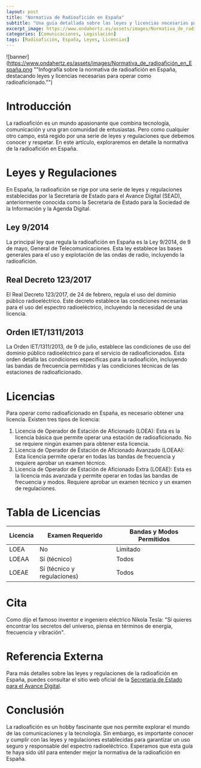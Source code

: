 ```yaml
---
layout: post
title: "Normativa de Radioafición en España"
subtitle: "Una guía detallada sobre las leyes y licencias necesarias para operar como radioaficionado en España."
excerpt_image: https://www.ondahertz.es/assets/images/Normativa_de_radioafición_en_España.png
categories: [Comunicaciones, Legislación]
tags: [Radioafición, España, Leyes, Licencias]
---
```


![banner](https://www.ondahertz.es/assets/images/Normativa_de_radioafición_en_España.png ""Infografía sobre la normativa de radioafición en España, destacando leyes y licencias necesarias para operar como radioaficionado."")

# Introducción

La radioafición es un mundo apasionante que combina tecnología, comunicación y una gran comunidad de entusiastas. Pero como cualquier otro campo, está regido por una serie de leyes y regulaciones que debemos conocer y respetar. En este artículo, exploraremos en detalle la normativa de la radioafición en España.

# Leyes y Regulaciones

En España, la radioafición se rige por una serie de leyes y regulaciones establecidas por la Secretaría de Estado para el Avance Digital (SEAD), anteriormente conocida como la Secretaría de Estado para la Sociedad de la Información y la Agenda Digital.

## Ley 9/2014

La principal ley que regula la radioafición en España es la Ley 9/2014, de 9 de mayo, General de Telecomunicaciones. Esta ley establece las bases generales para el uso y explotación de las ondas de radio, incluyendo la radioafición.

## Real Decreto 123/2017

El Real Decreto 123/2017, de 24 de febrero, regula el uso del dominio público radioeléctrico. Este decreto establece las condiciones necesarias para el uso del espectro radioeléctrico, incluyendo la necesidad de una licencia.

## Orden IET/1311/2013

La Orden IET/1311/2013, de 9 de julio, establece las condiciones de uso del dominio público radioeléctrico para el servicio de radioaficionados. Esta orden detalla las condiciones específicas para la radioafición, incluyendo las bandas de frecuencia permitidas y las condiciones técnicas de las estaciones de radioaficionado.

# Licencias

Para operar como radioaficionado en España, es necesario obtener una licencia. Existen tres tipos de licencia:

1. Licencia de Operador de Estación de Aficionado (LOEA): Esta es la licencia básica que permite operar una estación de radioaficionado. No se requiere ningún examen para obtener esta licencia.
2. Licencia de Operador de Estación de Aficionado Avanzado (LOEAA): Esta licencia permite operar en todas las bandas de frecuencia y requiere aprobar un examen técnico.
3. Licencia de Operador de Estación de Aficionado Extra (LOEAE): Esta es la licencia más avanzada y permite operar en todas las bandas de frecuencia y modos. Requiere aprobar un examen técnico y un examen de regulaciones.

# Tabla de Licencias

| Licencia | Examen Requerido | Bandas y Modos Permitidos |
|---|---|---|
| LOEA | No | Limitado |
| LOEAA | Sí (técnico) | Todos |
| LOEAE | Sí (técnico y regulaciones) | Todos |

# Cita

Como dijo el famoso inventor e ingeniero eléctrico Nikola Tesla: "Si quieres encontrar los secretos del universo, piensa en términos de energía, frecuencia y vibración".

# Referencia Externa

Para más detalles sobre las leyes y regulaciones de la radioafición en España, puedes consultar el sitio web oficial de la [Secretaría de Estado para el Avance Digital](https://avancedigital.gob.es/es-es/SitePages/Inicio.aspx).

# Conclusión

La radioafición es un hobby fascinante que nos permite explorar el mundo de las comunicaciones y la tecnología. Sin embargo, es importante conocer y cumplir con las leyes y regulaciones establecidas para garantizar un uso seguro y responsable del espectro radioeléctrico. Esperamos que esta guía te haya sido útil para entender mejor la normativa de la radioafición en España.